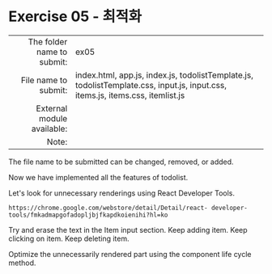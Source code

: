 # Exercise 05 - 최적화

| | |
| -------------------: | --------------- |
| The folder name to submit: | ex05 |
| File name to submit: | index.html, app.js, index.js, todolistTemplate.js, todolistTemplate.css, input.js, input.css, items.js, items.css, itemlist.js
| External module available: | |
| Note: | |

The file name to be submitted can be changed, removed, or added.

Now we have implemented all the features of todolist.

Let's look for unnecessary renderings using React Developer Tools.
```
https://chrome.google.com/webstore/detail/Detail/react- developer-tools/fmkadmapgofadopljbjfkapdkoienihi?hl=ko
```

Try and erase the text in the Item input section.
Keep adding item.
Keep clicking on item.
Keep deleting item.

Optimize the unnecessarily rendered part using the component life cycle method.
